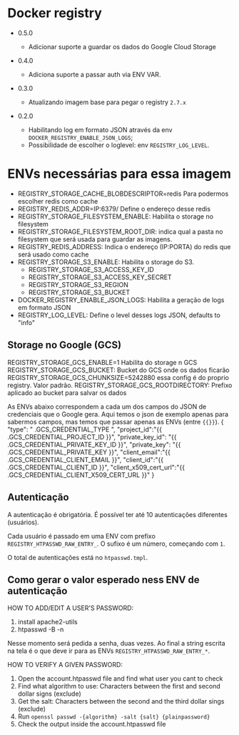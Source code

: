 # Docker registry

 * 0.5.0
    - Adicionar suporte a guardar os dados do Google Cloud Storage

 * 0.4.0
    - Adiciona suporte a passar auth via ENV VAR.

 * 0.3.0
    - Atualizando imagem base para pegar o registry `2.7.x`

 * 0.2.0
    - Habilitando log em formato JSON através da env `DOCKER_REGISTRY_ENABLE_JSON_LOGS`;
    - Possibilidade de escolher o loglevel: env `REGISTRY_LOG_LEVEL`.




ENVs necessárias para essa imagem
==================================

* REGISTRY_STORAGE_CACHE_BLOBDESCRIPTOR=redis Para podermos escolher redis como cache
* REGISTRY_REDIS_ADDR=IP:6379/<db> Define o endereço desse redis
* REGISTRY_STORAGE_FILESYSTEM_ENABLE: Habilita o storage no filesystem
* REGISTRY_STORAGE_FILESYSTEM_ROOT_DIR: indica qual a pasta no filesystem que será usada para guardar as imagens.
* REGISTRY_REDIS_ADDRESS: Indica o endereço (IP:PORTA) do redis que será usado como cache
* REGISTRY_STORAGE_S3_ENABLE: Habilita o storage do S3.
    * REGISTRY_STORAGE_S3_ACCESS_KEY_ID
    * REGISTRY_STORAGE_S3_ACCESS_KEY_SECRET
    * REGISTRY_STORAGE_S3_REGION
    * REGISTRY_STORAGE_S3_BUCKET
* DOCKER_REGISTRY_ENABLE_JSON_LOGS: Habilita a geração de logs em formato JSON
* REGISTRY_LOG_LEVEL: Define o level desses logs JSON, defaults to "info"

Storage no Google (GCS)
-----------------------

REGISTRY_STORAGE_GCS_ENABLE=1 Habilita do storage n GCS
REGISTRY_STORAGE_GCS_BUCKET: Bucket do GCS onde os dados ficarão
REGISTRY_STORAGE_GCS_CHUNKSIZE=5242880 essa config é do proprio registry. Valor padrão.
REGISTRY_STORAGE_GCS_ROOTDIRECTORY: Prefixo aplicado ao bucket para salvar os dados

As ENVs abaixo correspondem a cada um dos campos do JSON de credenciais que o Google gera.
Aqui temos o json de exemplo apenas para sabermos campos, mas temos que passar apenas as ENVs (entre `{{}}`).
{
  "type": " .GCS_CREDENTIAL_TYPE ",
  "project_id":"{{ .GCS_CREDENTIAL_PROJECT_ID }}",
  "private_key_id": "{{ .GCS_CREDENTIAL_PRIVATE_KEY_ID }}",
  "private_key": "{{ .GCS_CREDENTIAL_PRIVATE_KEY }}",
  "client_email":"{{ .GCS_CREDENTIAL_CLIENT_EMAIL }}",
  "client_id":"{{ .GCS_CREDENTIAL_CLIENT_ID }}",
  "client_x509_cert_url":"{{ .GCS_CREDENTIAL_CLIENT_X509_CERT_URL }}"
}


Autenticação
------------

A autenticação é obrigatória. É possível ter até 10 autenticações diferentes (usuários).

Cada usuário é passado em uma ENV com prefixo `REGISTRY_HTPASSWD_RAW_ENTRY_`. O sufixo é um número, começando com `1`.

O total de autenticações está no `htpasswd.tmpl`.

Como gerar o valor esperado ness ENV de autenticação
----------------------------------------------------


HOW TO ADD/EDIT A USER'S PASSWORD:

1. install apache2-utils
2. htpasswd -B -n <username>

Nesse momento será pedida a senha, duas vezes. Ao final a string escrita na tela é o que deve ir para as ENVs `REGISTRY_HTPASSWD_RAW_ENTRY_*`.


HOW TO VERIFY A GIVEN PASSWORD:

1. Open the account.htpasswd file and find what user you cant to check
2. Find what algorithm to use: Characters between the first and second dollar signs (exclude)
3. Get the salt: Characters between the second and the third dollar sings (exclude)
4. Run `openssl passwd -{algorithm} -salt {salt} {plainpassword}`
5. Check the output inside the account.htpasswd file
